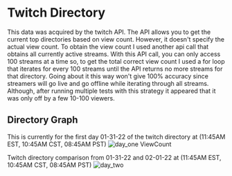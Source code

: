 # Twitch Directory
This data was acquired by the twitch API. The API allows you to get the current top directories based on view count. However, it doesn't specify the actual view count. To obtain the view count I used another api call that obtains all currently active streams. With this API call, you can only access 100 streams at a time so, to get the total correct view count I used a for loop that iterates for every 100 streams until the API returns no more streams for that directory. Going about it this way won't give 100% accuracy since streamers will go live and go offline while iterating through all streams. Although, after running multiple tests with this strategy it appeared that it was only off by a few 10-100 viewers.   

## Directory Graph 
This is currently for the first day 01-31-22 of the twitch directory at (11:45AM EST, 10:45AM CST, 08:45AM PST)
![day_one ViewCount](https://user-images.githubusercontent.com/88803320/151845360-33f9e870-cccf-436d-b743-75467aeb831a.png)


Twitch directory comparison from 01-31-22 and 02-01-22 at (11:45AM EST, 10:45AM CST, 08:45AM PST)
![day_two](https://user-images.githubusercontent.com/88803320/152016936-afa46a0d-ceb4-4c31-acc7-81ef7ac1c3f7.png)
